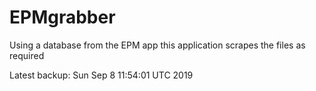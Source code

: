 # EPMgrabber
Using a database from the EPM app this application scrapes the files as required


Latest backup: Sun Sep 8 11:54:01 UTC 2019
